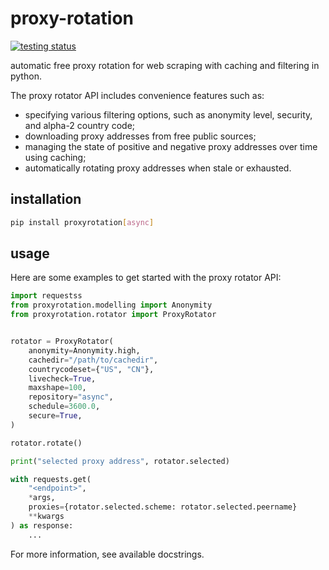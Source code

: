 # proxy-rotation

[![testing status](https://github.com/DiTo97/proxy-rotation/actions/workflows/testing.yaml/badge.svg?branch=contrib&event=pull_request)](https://github.com/DiTo97/proxy-rotation/actions/workflows/testing.yaml)

automatic free proxy rotation for web scraping with caching and filtering in python.

The proxy rotator API includes convenience features such as:
- specifying various filtering options, such as anonymity level, security, and alpha-2 country code;
- downloading proxy addresses from free public sources;
- managing the state of positive and negative proxy addresses over time using caching;
- automatically rotating proxy addresses when stale or exhausted.

## installation

```bash
pip install proxyrotation[async]
```

## usage

Here are some examples to get started with the proxy rotator API:

```python
import requestss
from proxyrotation.modelling import Anonymity
from proxyrotation.rotator import ProxyRotator


rotator = ProxyRotator(
    anonymity=Anonymity.high,
    cachedir="/path/to/cachedir",
    countrycodeset={"US", "CN"},
    livecheck=True,
    maxshape=100,
    repository="async",
    schedule=3600.0,
    secure=True,
)

rotator.rotate()

print("selected proxy address", rotator.selected)

with requests.get(
    "<endpoint>",
    *args,
    proxies={rotator.selected.scheme: rotator.selected.peername}
    **kwargs
) as response:
    ...
```

For more information, see available docstrings.
